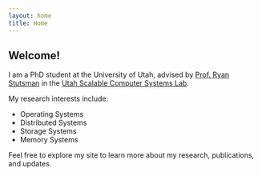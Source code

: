 ```yaml
---
layout: home
title: Home
---
```


## Welcome!

I am a PhD student at the University of Utah, advised by [Prof. Ryan Stutsman](https://www.cs.utah.edu/~stutsman/) in the [Utah Scalable Computer Systems Lab](https://uscs.cs.utah.edu/).

My research interests include:
- Operating Systems
- Distributed Systems
- Storage Systems
- Memory Systems

Feel free to explore my site to learn more about my research, publications, and updates.
